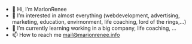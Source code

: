 - 👋 Hi, I’m MarionRenee
- 👀 I’m interested in almost everything (webdevelopment, advertising, marketing, education, envirnonment, life coaching, lord of the rings,...)
- 🌱 I’m currently learning working in a big company, life coaching, ...
- 📫 How to reach me mail@marionrenee.info

<!---
MArionRenee/MArionRenee is a ✨ special ✨ repository because its `README.md` (this file) appears on your GitHub profile.
You can click the Preview link to take a look at your changes.
--->
